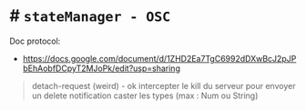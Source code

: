 # # `stateManager - OSC`

Doc protocol: 
- https://docs.google.com/document/d/1ZHD2Ea7TgC6992dDXwBcJ2pJPbEhAobfDCpyT2MJoPk/edit?usp=sharing


> detach-request (weird) - ok
> intercepter le kill du serveur pour envoyer un delete notification
> caster les types (max : Num ou String)
> 
